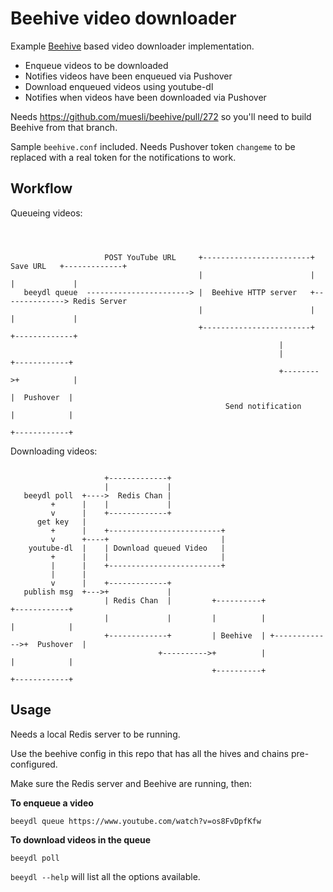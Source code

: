 # Beehive video downloader

Example [Beehive](https://github.com/muesli/beehive) based video downloader implementation.

* Enqueue videos to be downloaded
* Notifies videos have been enqueued via Pushover
* Download enqueued videos using youtube-dl
* Notifies when videos have been downloaded via Pushover

Needs https://github.com/muesli/beehive/pull/272 so you'll need to build Beehive from that branch.

Sample `beehive.conf` included. Needs Pushover token `changeme` to be replaced with a real token for the notifications to work.

## Workflow

Queueing videos:

```



                     POST YouTube URL     +------------------------+   Save URL   +-------------+
                                          |                        |              |             |
   beeydl queue  -----------------------> |  Beehive HTTP server   +--------------> Redis Server
                                          |                        |              |             |
                                          +------------------------+              +-------------+
                                                            |
                                                            |         +------------+
                                                            +-------->+            |
                                                                      |  Pushover  |
                                                Send notification     |            |
                                                                      +------------+

```

Downloading videos:

```

                     +-------------+
                     |             |
   beeydl poll  +---->  Redis Chan |
         +      |    |             |
         v      |    +-------------+
      get key   |
         +      |    +-------------------------+
         v      +----+                         |
    youtube-dl  |    | Download queued Video   |
         +      |    |                         |
         |      |    +-------------------------+
         |      |
         v      |    +-------------+
   publish msg  +--->+             |
                     | Redis Chan  |         +----------+                +------------+
                     |             |         |          |                |            |
                     +-------------+         | Beehive  | +------------->+  Pushover  |
                                 +---------->+          |                |            |
                                             +----------+                +------------+
```

## Usage

Needs a local Redis server to be running.

Use the beehive config in this repo that has all the hives and chains pre-configured.

Make sure the Redis server and Beehive are running, then:

**To enqueue a video**

`beeydl queue https://www.youtube.com/watch?v=os8FvDpfKfw`


**To download videos in the queue**

`beeydl poll`


`beeydl --help` will list all the options available.
